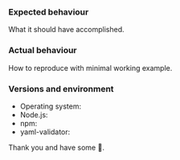 ### Expected behaviour

What it should have accomplished.

### Actual behaviour

How to reproduce with minimal working example.

### Versions and environment

 * Operating system:
 * Node.js:
 * npm:
 * yaml-validator:

Thank you and have some :grapes:.
